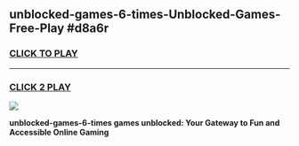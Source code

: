 
## unblocked-games-6-times-Unblocked-Games-Free-Play #d8a6r
<h3>
<a href="https://us.freeplayer.one?title=unblocked-games-6-times&ref=9M">CLICK TO PLAY</a></h3>
<hr>

<h3>
<a href="https://us.freeplayer.one?title=unblocked-games-6-times&ref=9M">CLICK 2 PLAY</a>
  
</h3>

<a href="https://us.freeplayer.one?title=unblocked-games-6-times&ref=9M"><img src="https://clearcache.store/games.png"></a>


**unblocked-games-6-times games unblocked: Your Gateway to Fun and Accessible Online Gaming**
